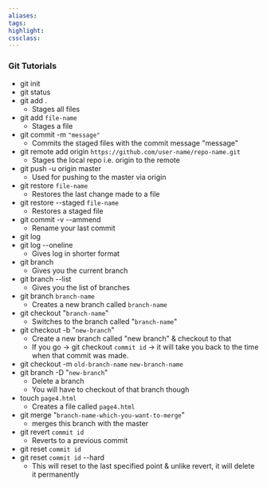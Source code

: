 ```yaml
---
aliases:  
tags:
highlight:  
cssclass:
---
```


### Git Tutorials
- git init 
- git status
- git add . 
	- Stages all files
- git add  `file-name`
	- Stages a file 
- git commit -m `"message"`
	- Commits the staged files with the commit message "message"
- git remote add origin `https://github.com/user-name/repo-name.git`
	- Stages the local repo i.e. origin to the remote
- git push -u origin master
	- Used for pushing to the master via origin
- git restore `file-name`
	- Restores the last change made to a file
- git restore --staged `file-name`
	- Restores a staged file
- git commit -v --ammend
	- Rename your last commit
- git log
- git log --oneline
	- Gives log in shorter format
- git branch
	- Gives you the current branch
- git branch --list
	- Gives you the list of branches
- git branch `branch-name`
	- Creates a new branch called `branch-name`
- git checkout "`branch-name`"
	- Switches to the branch called "`branch-name`"
- git checkout -b "`new-branch`"
	- Create a new branch called "new branch" & checkout to that
	- If you go → git checkout `commit id` → it will take you back to the time when that commit was made.
- git checkout -m `old-branch-name` `new-branch-name` 
- git branch -D "`new-branch`"
	- Delete a branch
	- You will have to checkout of that branch though
- touch `page4.html`
	- Creates a file called `page4.html`
- git merge "`branch-name-which-you-want-to-merge`"
	- merges this branch with the master
- git revert `commit id`
	- Reverts to a previous commit
- git reset `commit id`
- git reset `commit id` --hard
	- This will reset to the last specified point & unlike revert, it will delete it permanently